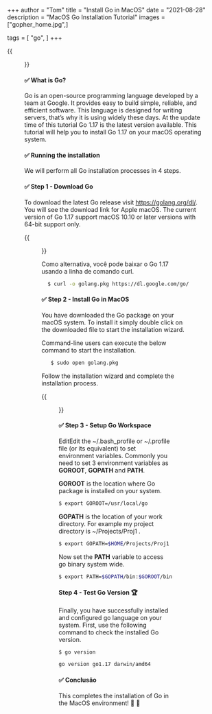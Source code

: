 +++
author = "Tom"
title = "Install Go in MacOS"
date = "2021-08-28"
description = "MacOS Go Installation Tutorial"
images = ["gopher_home.jpg",]

tags = [
    "go",
]
+++

{{<figure src="/img/install-go/gopher_banner.jpg">}}

#### :white_check_mark: What is Go?

Go is an open-source programming language developed by a team at Google. It provides easy to build simple, reliable, and efficient software. This language is designed for writing servers, that’s why it is using widely these days. At the update time of this tutorial Go 1.17 is the latest version available. This tutorial will help you to install Go 1.17 on your macOS operating system.
  &nbsp;


#### :white_check_mark: Running the installation

  We will perform all Go installation processes in 4 steps.

#### :white_check_mark: Step 1 - Download Go

To download the latest Go release visit https://golang.org/dl/. You will see the download link for Apple macOS. The current version of Go 1.17 support macOS 10.10 or later versions with 64-bit support only.


  {{<figure src="/img/install-go/windows/download-go.png" width="72%">}}
  &nbsp;

Como alternativa, você pode baixar o Go 1.17 usando a linha de comando curl.
``` bash
  $ curl -o golang.pkg https://dl.google.com/go/go1.16.4.darwin-amd64.pkg 
```

#### :white_check_mark: Step 2 - Install Go in MacOS

You have downloaded the Go package on your macOS system. To install it simply double click on the downloaded file to start the installation wizard.

Command-line users can execute the below command to start the installation.

```bash
   $ sudo open golang.pkg 
```

Follow the installation wizard and complete the installation process.

  {{<figure src="/img/install-go/mac/install-go-on-macos.png" width="72%">}}
  &nbsp;


#### :white_check_mark: Step 3 - Setup Go Workspace
EditEdit the ~/.bash_profile or ~/.profile file (or its equivalent) to set environment variables. Commonly you need to set 3 environment variables as **GOROOT**, **GOPATH** and **PATH**.

**GOROOT** is the location where Go package is installed on your system.

```bash
$ export GOROOT=/usr/local/go 
```

**GOPATH** is the location of your work directory. For example my project directory is ~/Projects/Proj1 .
```bash
$ export GOPATH=$HOME/Projects/Proj1 
```

Now set the **PATH** variable to access go binary system wide.

```bash
$ export PATH=$GOPATH/bin:$GOROOT/bin:$PATH 
```

#### Step 4 - Test Go Version :trophy:

Finally, you have successfully installed and configured go language on your system. First, use the following command to check the installed Go version.
    
```bash
$ go version

go version go1.17 darwin/amd64
```

#### :white_check_mark: Conclusão

This completes the installation of Go in the MacOS environment! :muscle: :dart:
